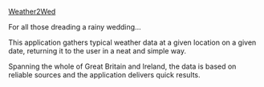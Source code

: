 [Weather2Wed](https://weather2wed.herokuapp.com/)

For all those dreading a rainy wedding...

This application gathers typical weather data at a given location on a given date, returning it to the user in a neat and simple way.

Spanning the whole of Great Britain and Ireland, the data is based on reliable sources and the application delivers quick results.
